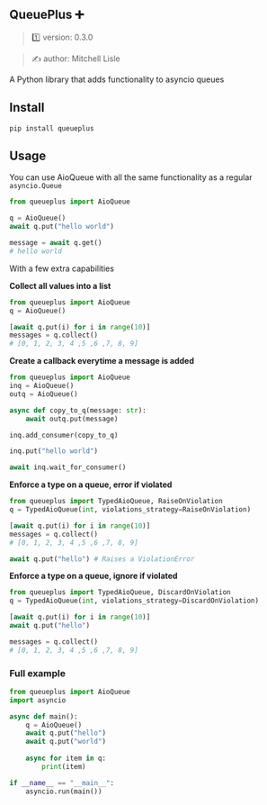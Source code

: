 ##  QueuePlus ➕

> 1️⃣ version: 0.3.0

> ✍️ author: Mitchell Lisle

A Python library that adds functionality to asyncio queues

## Install

```shell
pip install queueplus
```

## Usage

You can use AioQueue with all the same functionality as a regular `asyncio.Queue`
```python
from queueplus import AioQueue

q = AioQueue()
await q.put("hello world")

message = await q.get()
# hello world
```

With a few extra capabilities

**Collect all values into a list**
```python
from queueplus import AioQueue
q = AioQueue()

[await q.put(i) for i in range(10)]
messages = q.collect()
# [0, 1, 2, 3, 4 ,5 ,6 ,7, 8, 9]
```

**Create a callback everytime a message is added**
```python
from queueplus import AioQueue
inq = AioQueue()
outq = AioQueue()

async def copy_to_q(message: str):
    await outq.put(message)

inq.add_consumer(copy_to_q)

inq.put("hello world")

await inq.wait_for_consumer()
```

**Enforce a type on a queue, error if violated**
```python
from queueplus import TypedAioQueue, RaiseOnViolation
q = TypedAioQueue(int, violations_strategy=RaiseOnViolation)

[await q.put(i) for i in range(10)]
messages = q.collect()
# [0, 1, 2, 3, 4 ,5 ,6 ,7, 8, 9]

await q.put("hello") # Raises a ViolationError
```

**Enforce a type on a queue, ignore if violated**
```python
from queueplus import TypedAioQueue, DiscardOnViolation
q = TypedAioQueue(int, violations_strategy=DiscardOnViolation)

[await q.put(i) for i in range(10)]
await q.put("hello")

messages = q.collect()
# [0, 1, 2, 3, 4 ,5 ,6 ,7, 8, 9]
```

### Full example
```python
from queueplus import AioQueue
import asyncio

async def main():
    q = AioQueue()
    await q.put("hello")
    await q.put("world")
    
    async for item in q:
        print(item)

if __name__ == "__main__":
    asyncio.run(main())
```
